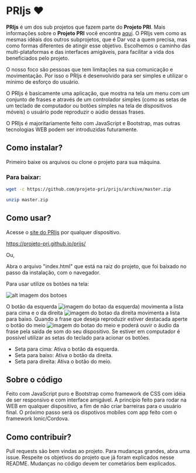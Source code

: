 # PRIjs ❤

**PRIjs** é um dos sub projetos que fazem parte do **Projeto PRI**. Mais informações sobre o **Projeto PRI** você encontra [aqui](https://projeto-pri.github.io/). O PRIjs vem como as mesmas idéais dos outros subprojetos, que é Dar voz a quem precisa, mas como formas diferentes de atingir esse objetivo. Escolhemos o caminho das multi-plataformas e das interfaces amigáveis, para facilitar a vida dos beneficiados pelo projeto. 

O nosso foco são pessoas que tem limitações na sua comunicação e movimentação. Por isso o PRIjs é desenvolvido para ser simples e utilizar o mínimo de esforço do usuário.

O PRIjs é basicamente uma aplicação, que mostra na tela um menu com um conjunto de frases e através de um controlador simples (como as setas de um teclado de computador ou botões simples na tela de dispositivos móveis) o usuário pode reproduzir o aúdio dessas frases.

O PRIjs é majoritariamente feito com JavaScript e Bootstrap, mas outras tecnologias WEB podem ser introduzidas futuramente.   

## Como instalar?

Primeiro baixe os arquivos ou clone o projeto para sua máquina.

### Para baixar:
```bash
wget -c https://github.com/projeto-pri/prijs/archive/master.zip

unzip master.zip

```

## Como usar?

Acesse o [site do PRIjs](https://projeto-pri.github.io/prijs/) por qualquer dispositivo.

https://projeto-pri.github.io/prijs/

Ou,

Abra o arquivo "index.html" que está na raiz do projeto, que foi baixado no passo da instalação, com o navegador.

Para usar utilize os botões na tela:

![alt imagem dos botoes](https://projeto-pri.github.io/img/prijs/botoes.png)

O botão da esquerda ![imagem do botao da esquerda)](https://projeto-pri.github.io/img/prijs/botao_esquerda.png) movimenta a lista para cima e o da direita ![imagem do botao da direita](https://projeto-pri.github.io/img/prijs/botao_direita.png) movimenta a lista para baixo.
Quando a frase que deseja reproduzir estiver destacada aperte o botão do meio ![imagem do botao do meio](https://projeto-pri.github.io/img/prijs/botao_meio.png) e poderá ouvir o áudio da frase pela saída de som do seu dispositivo. Se estiver em computador é possível utilizar as setas do teclado para acionar os botões.

* Seta para cima: Ativa o botão da esquerda.
* Seta para baixo: Ativa o botão da direita.
* Seta para direita: Ativa o botão do meio.


## Sobre o código

Feito com JavaScript puro e Bootstrap como framework de CSS com idéia de ser responsivo e com interface amigável. A princípio feito para rodar na WEB em qualquer dispositivo, a fim de não criar barreiras para o usuário final. O próximo passo será os dispotivos mobiles com app feito com o framework Ionic/Cordova.

## Como contribuir?

Pull requests são bem vindas ao projeto. Para mudanças grandes, abra uma issue.
Respeite os objetivos do projeto que já foram explicados nesse README.
Mudanças no código devem ter cometários bem explicados.

